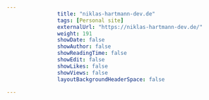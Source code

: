 ---
                title: "niklas-hartmann-dev.de"
                tags: [Personal site]
                externalUrl: "https://niklas-hartmann-dev.de/"
                weight: 191
                showDate: false
                showAuthor: false
                showReadingTime: false
                showEdit: false
                showLikes: false
                showViews: false
                layoutBackgroundHeaderSpace: false
                ---
